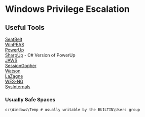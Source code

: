 # Windows Privilege Escalation
## Useful Tools
[SeatBelt](https://github.com/GhostPack/Seatbelt)  
[WinPEAS](https://github.com/carlospolop/privilege-escalation-awesome-scripts-suite/tree/master/winPEAS)  
[PowerUp](https://raw.githubusercontent.com/PowerShellMafia/PowerSploit/master/Privesc/PowerUp.ps1)  
[SharpUp](https://github.com/GhostPack/SharpUp) - C# Version of PowerUp  
[JAWS](https://github.com/411Hall/JAWS)  
[SessionGopher](https://github.com/Arvanaghi/SessionGopher)  
[Watson](https://github.com/rasta-mouse/Watson)  
[LaZagne](https://github.com/AlessandroZ/LaZagne)  
[WES-NG](https://github.com/bitsadmin/wesng)  
[SysInternals](https://docs.microsoft.com/en-us/sysinternals/downloads/sysinternals-suite)  

### Usually Safe Spaces
```cmd
c:\Windows\Temp # usually writable by the BUILTIN\Users group
```


